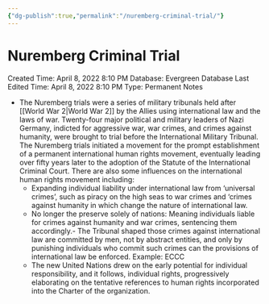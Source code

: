 ```yaml
---
{"dg-publish":true,"permalink":"/nuremberg-criminal-trial/"}
---
```


# Nuremberg Criminal Trial

Created Time: April 8, 2022 8:10 PM
Database: Evergreen Database
Last Edited Time: April 8, 2022 8:10 PM
Type: Permanent Notes

- The Nuremberg trials were a series of military tribunals held after [[World War 2\|World War 2]] by the Allies using international law and the laws of war. Twenty-four major political and military leaders of Nazi Germany, indicted for aggressive war, war crimes, and crimes against humanity, were brought to trial before the International Military Tribunal. The Nuremberg trials initiated a movement for the prompt establishment of a permanent international human rights movement, eventually leading over fifty years later to the adoption of the Statute of the International Criminal Court. There are also some influences on the international human rights movement including:
    - Expanding individual liability under international law from ‘universal crimes’, such as piracy on the high seas to war crimes and ‘crimes against humanity in which change the nature of international law.
    - No longer the preserve solely of nations: Meaning individuals liable for crimes against humanity and war crimes, sentencing them accordingly.- The Tribunal shaped those crimes against international law are committed by men, not by abstract entities, and only by punishing individuals who commit such crimes can the provisions of international law be enforced. Example: ECCC
    - The new United Nations drew on the early potential for individual responsibility, and it follows, individual rights, progressively elaborating on the tentative references to human rights incorporated into the Charter of the organization.